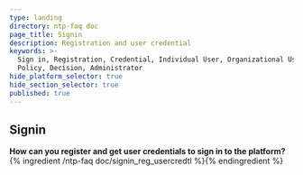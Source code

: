 ```yaml
---
type: landing
directory: ntp-faq doc
page_title: Signin
description: Registration and user credential
keywords: >-
  Sign in, Registration, Credential, Individual User, Organizational User,
  Policy, Decision, Administrator 
hide_platform_selector: true
hide_section_selector: true
published: true
---
```

## Signin

**How can you register and get user credentials to sign in to the platform?**
{% ingredient /ntp-faq doc/signin_reg_usercredtl %}{% endingredient %}
